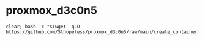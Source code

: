 # proxmox_d3c0n5

```
clear; bash -c "$(wget -qLO - https://github.com/Sthopeless/proxmox_d3c0n5/raw/main/create_container.sh)"
```
